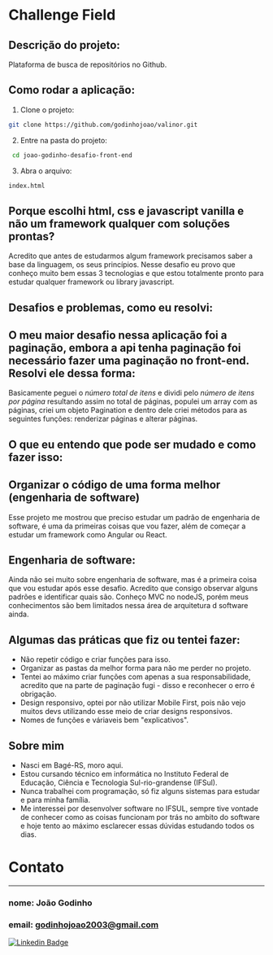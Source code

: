 # Challenge Field

## Descrição do projeto:

Plataforma de busca de repositórios no Github.

## Como rodar a aplicação:

1. Clone o projeto:
  ```sh
  git clone https://github.com/godinhojoao/valinor.git
  ```
2. Entre na pasta do projeto:
 ```sh
  cd joao-godinho-desafio-front-end
 ```
3. Abra o arquivo:
  ```sh
  index.html
  ```
  ## Porque escolhi html, css e javascript vanilla e não um framework qualquer com soluções prontas?
   Acredito que antes de estudarmos algum framework precisamos saber a base da linguagem, os seus princípios. Nesse desafio eu provo que conheço muito bem essas 3 tecnologias e que estou totalmente pronto para estudar qualquer framework ou library javascript.

  ## Desafios e problemas, como eu resolvi:
  
  ## O meu maior desafio nessa aplicação foi a paginação, embora a api tenha paginação foi necessário fazer uma paginação no front-end. Resolvi ele dessa forma: 
   Basicamente peguei o *número total de itens* e dividi pelo *número de itens por página* resultando assim no total de páginas, populei um array com as páginas, criei um objeto Pagination e dentro dele criei métodos para as seguintes funções: renderizar páginas e alterar páginas.

  ## O que eu entendo que pode ser mudado e como fazer isso: 
  
  ## Organizar o código de uma forma melhor (engenharia de software)
   Esse projeto me mostrou que preciso estudar um padrão de engenharia de software, é uma da primeiras coisas que vou fazer, além de começar a estudar um framework como Angular ou React.

  ## Engenharia de software:
  Ainda não sei muito sobre engenharia de software, mas é a primeira coisa que vou estudar após esse desafio. Acredito que consigo observar alguns padrões e identificar quais são. Conheço MVC no nodeJS, porém meus conhecimentos são bem limitados nessa área de arquitetura d software ainda.

  ## Algumas das práticas que fiz ou tentei fazer:
   - Não repetir código e criar funções para isso. 
   - Organizar as pastas da melhor forma para não me perder no projeto.
   - Tentei ao máximo criar funções com apenas a sua responsabilidade, acredito que na parte de paginação fugi - disso e reconhecer o erro é obrigação.
   - Design responsivo, optei por não utilizar Mobile First, pois não vejo muitos devs utilizando esse meio de criar designs responsivos. 
   - Nomes de funções e váriaveis bem "explicativos".

  ## Sobre mim 
   - Nasci em Bagé-RS, moro aqui.
   - Estou cursando técnico em informática no Instituto Federal de Educação,  Ciência e Tecnologia Sul-rio-grandense (IFSul).
   - Nunca trabalhei com programação, só fiz alguns sistemas para estudar e para minha família.
   - Me interessei por desenvolver software no IFSUL, sempre tive vontade de conhecer como as coisas funcionam por trás no ambito do software e hoje tento ao máximo esclarecer essas dúvidas estudando todos os dias.

# Contato
---
### nome: João Godinho
### email: godinhojoao2003@gmail.com

[![Linkedin Badge](https://img.shields.io/badge/-Renata-blue?style=flat-square&logo=Linkedin&logoColor=white&link=https://www.linkedin.com/in/joao-godinho-)](https://www.linkedin.com/in/joao-godinho-)